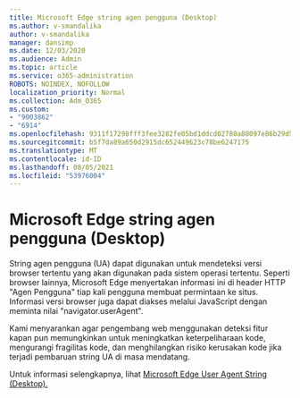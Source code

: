 ```yaml
---
title: Microsoft Edge string agen pengguna (Desktop)
ms.author: v-smandalika
author: v-smandalika
manager: dansimp
ms.date: 12/03/2020
ms.audience: Admin
ms.topic: article
ms.service: o365-administration
ROBOTS: NOINDEX, NOFOLLOW
localization_priority: Normal
ms.collection: Adm_O365
ms.custom:
- "9003862"
- "6914"
ms.openlocfilehash: 9311f17298fff3fee3282fe05bd1ddcd02780a80097e86b29d56ffd575a9a571
ms.sourcegitcommit: b5f7da89a650d2915dc652449623c78be6247175
ms.translationtype: MT
ms.contentlocale: id-ID
ms.lasthandoff: 08/05/2021
ms.locfileid: "53976004"
---
```

# <a name="microsoft-edge-user-agent-string-desktop"></a>Microsoft Edge string agen pengguna (Desktop)

String agen pengguna (UA) dapat digunakan untuk mendeteksi versi browser tertentu yang akan digunakan pada sistem operasi tertentu. Seperti browser lainnya, Microsoft Edge menyertakan informasi ini di header HTTP "Agen Pengguna" tiap kali pengguna membuat permintaan ke situs. Informasi versi browser juga dapat diakses melalui JavaScript dengan meminta nilai "navigator.userAgent".

Kami menyarankan agar pengembang web menggunakan deteksi fitur kapan pun memungkinkan untuk meningkatkan keterpeliharaan kode, mengurangi fragilitas kode, dan menghilangkan risiko kerusakan kode jika terjadi pembaruan string UA di masa mendatang.

Untuk informasi selengkapnya, lihat [Microsoft Edge User Agent String (Desktop).](https://docs.microsoft.com/microsoft-edge/web-platform/user-agent-string)